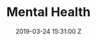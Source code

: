 ---
title: Mental Health
date: 2019-03-24 15:31:00 Z
video: https://s3.eu-west-2.amazonaws.com/tanjun/case-studies/new_site/mental-health/reel
video-link: "//vimeo.com/294320597"
featured: true
client: uk sport
service:
- EQUIPMENT HIRE
- SELF SHOOTER & DIRECTOR
layout: work
---